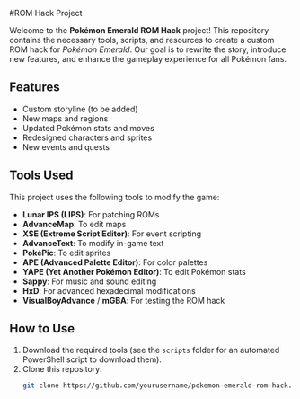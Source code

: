 #ROM Hack Project

Welcome to the **Pokémon Emerald ROM Hack** project! This repository contains the necessary tools, scripts, and resources to create a custom ROM hack for *Pokémon Emerald*. Our goal is to rewrite the story, introduce new features, and enhance the gameplay experience for all Pokémon fans.

## Features

- Custom storyline (to be added)
- New maps and regions
- Updated Pokémon stats and moves
- Redesigned characters and sprites
- New events and quests

## Tools Used

This project uses the following tools to modify the game:

- **Lunar IPS (LIPS)**: For patching ROMs
- **AdvanceMap**: To edit maps
- **XSE (Extreme Script Editor)**: For event scripting
- **AdvanceText**: To modify in-game text
- **PokéPic**: To edit sprites
- **APE (Advanced Palette Editor)**: For color palettes
- **YAPE (Yet Another Pokémon Editor)**: To edit Pokémon stats
- **Sappy**: For music and sound editing
- **HxD**: For advanced hexadecimal modifications
- **VisualBoyAdvance** / **mGBA**: For testing the ROM hack

## How to Use

1. Download the required tools (see the `scripts` folder for an automated PowerShell script to download them).
2. Clone this repository:
   ```bash
   git clone https://github.com/yourusername/pokemon-emerald-rom-hack.git
